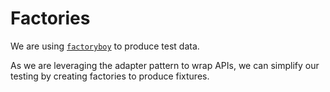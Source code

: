 # Factories

We are using [`factoryboy`](https://factoryboy.readthedocs.io)
to produce test data.

As we are leveraging the adapter pattern to wrap APIs,
we can simplify our testing by
creating factories to produce fixtures.
